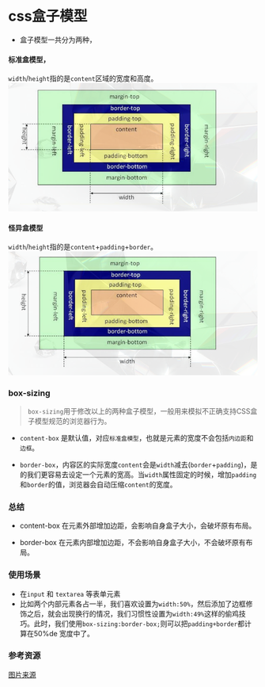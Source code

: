 # css盒子模型

* 盒子模型一共分为两种，
#### 标准盒模型，
`width`/`height`指的是`content`区域的宽度和高度。
![标准盒模型](../blog_assets/box_standard.png)

#### 怪异盒模型
`width`/`height`指的是`content`+`padding`+`border`。
![怪异盒模型](../blog_assets/box_verid.png)
### box-sizing 
>  `box-sizing`用于修改以上的两种盒子模型，一般用来模拟不正确支持CSS盒子模型规范的浏览器行为。
* `content-box` 是默认值，对应`标准盒模型`，也就是元素的宽度不会包括`内边距`和`边框`。

* `border-box`，内容区的实际宽度`content`会是`width`减去(`border`+`padding`)，是的我们更容易去设定一个元素的宽高。当`width`属性固定的时候，增加`padding`和`border`的值，浏览器会自动压缩`content`的宽度。

### 总结
* content-box 在元素外部增加边距，会影响自身盒子大小，会破坏原有布局。

* border-box 在元素内部增加边距，不会影响自身盒子大小，不会破坏原有布局。

### 使用场景
* 在`input` 和 `textarea` 等表单元素
* 比如两个内部元素各占一半，我们喜欢设置为`width:50%`，然后添加了边框修饰之后，就会出现换行的情况，我们习惯性设置为`width:49%`这样的偷鸡技巧。此时，我们使用`box-sizing:border-box;`则可以把`padding+border`都计算在50%de 宽度中了。

### 参考资源
[图片来源](https://www.jianshu.com/p/2f2cf326795d)





